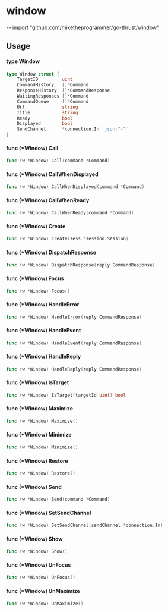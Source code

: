 # window
--
    import "github.com/miketheprogrammer/go-thrust/window"


## Usage

#### type Window

```go
type Window struct {
	TargetID         uint
	CommandHistory   []*Command
	ResponseHistory  []*CommandResponse
	WaitingResponses []*Command
	CommandQueue     []*Command
	Url              string
	Title            string
	Ready            bool
	Displayed        bool
	SendChannel      *connection.In `json:"-"`
}
```


#### func (*Window) Call

```go
func (w *Window) Call(command *Command)
```

#### func (*Window) CallWhenDisplayed

```go
func (w *Window) CallWhenDisplayed(command *Command)
```

#### func (*Window) CallWhenReady

```go
func (w *Window) CallWhenReady(command *Command)
```

#### func (*Window) Create

```go
func (w *Window) Create(sess *session.Session)
```

#### func (*Window) DispatchResponse

```go
func (w *Window) DispatchResponse(reply CommandResponse)
```

#### func (*Window) Focus

```go
func (w *Window) Focus()
```

#### func (*Window) HandleError

```go
func (w *Window) HandleError(reply CommandResponse)
```

#### func (*Window) HandleEvent

```go
func (w *Window) HandleEvent(reply CommandResponse)
```

#### func (*Window) HandleReply

```go
func (w *Window) HandleReply(reply CommandResponse)
```

#### func (*Window) IsTarget

```go
func (w *Window) IsTarget(targetId uint) bool
```

#### func (*Window) Maximize

```go
func (w *Window) Maximize()
```

#### func (*Window) Minimize

```go
func (w *Window) Minimize()
```

#### func (*Window) Restore

```go
func (w *Window) Restore()
```

#### func (*Window) Send

```go
func (w *Window) Send(command *Command)
```

#### func (*Window) SetSendChannel

```go
func (w *Window) SetSendChannel(sendChannel *connection.In)
```

#### func (*Window) Show

```go
func (w *Window) Show()
```

#### func (*Window) UnFocus

```go
func (w *Window) UnFocus()
```

#### func (*Window) UnMaximize

```go
func (w *Window) UnMaximize()
```
